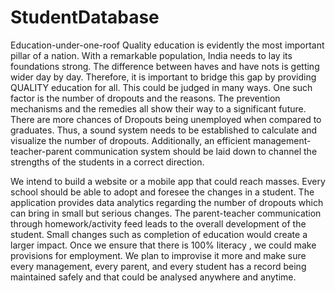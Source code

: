 # StudentDatabase
Education-under-one-roof
Quality education is evidently the most important pillar of a nation. With a remarkable population, India needs to lay its foundations strong. The difference between haves and have nots is getting wider day by day. Therefore, it is important to bridge this gap by providing QUALITY education for all. This could be judged in many ways. One such factor is the number of dropouts and the reasons. The prevention mechanisms and the remedies all show their way to a significant future. There are more chances of Dropouts being unemployed when compared to graduates. Thus, a sound system needs to be established to calculate and visualize the number of dropouts. Additionally, an efficient management-teacher-parent communication system should be laid down to channel the strengths of the students in a correct direction.

We intend to build a website or a mobile app that could reach masses. Every school should be able to adopt and foresee the changes in a student. The application provides data analytics regarding the number of dropouts which can bring in small but serious changes. The parent-teacher communication through homework/activity feed leads to the overall development of the student. Small changes such as completion of education would create a larger impact. Once we ensure that there is 100% literacy , we could make provisions for employment. We plan to improvise it more and make sure every management, every parent, and every student has a record being maintained safely and that could be analysed anywhere and anytime.
